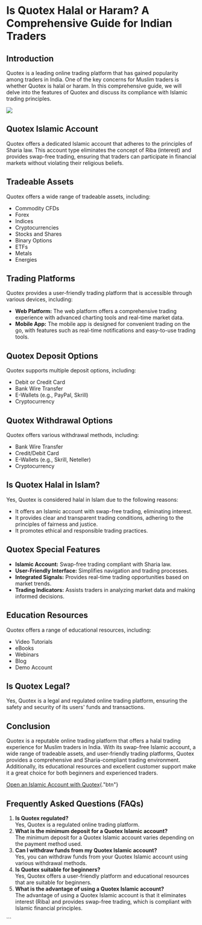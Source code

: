 # Is Quotex Halal or Haram? A Comprehensive Guide for Indian Traders

## Introduction

Quotex is a leading online trading platform that has gained popularity
among traders in India. One of the key concerns for Muslim traders is
whether Quotex is halal or haram. In this comprehensive guide, we will
delve into the features of Quotex and discuss its compliance with
Islamic trading principles.

[![](https://static.quotex.io/files/4_en/300_250.jpg)](https://traff.sbs/brokerqxlid)

## Quotex Islamic Account

Quotex offers a dedicated Islamic account that adheres to the principles
of Sharia law. This account type eliminates the concept of Riba
(interest) and provides swap-free trading, ensuring that traders can
participate in financial markets without violating their religious
beliefs.

## Tradeable Assets

Quotex offers a wide range of tradeable assets, including:

-   Commodity CFDs
-   Forex
-   Indices
-   Cryptocurrencies
-   Stocks and Shares
-   Binary Options
-   ETFs
-   Metals
-   Energies

## Trading Platforms

Quotex provides a user-friendly trading platform that is accessible
through various devices, including:

-   **Web Platform:** The web platform offers a comprehensive trading
    experience with advanced charting tools and real-time market data.
-   **Mobile App:** The mobile app is designed for convenient trading on
    the go, with features such as real-time notifications and
    easy-to-use trading tools.

## Quotex Deposit Options

Quotex supports multiple deposit options, including:

-   Debit or Credit Card
-   Bank Wire Transfer
-   E-Wallets (e.g., PayPal, Skrill)
-   Cryptocurrency

## Quotex Withdrawal Options

Quotex offers various withdrawal methods, including:

-   Bank Wire Transfer
-   Credit/Debit Card
-   E-Wallets (e.g., Skrill, Neteller)
-   Cryptocurrency

## Is Quotex Halal in Islam?

Yes, Quotex is considered halal in Islam due to the following reasons:

-   It offers an Islamic account with swap-free trading, eliminating
    interest.
-   It provides clear and transparent trading conditions, adhering to
    the principles of fairness and justice.
-   It promotes ethical and responsible trading practices.

## Quotex Special Features

-   **Islamic Account:** Swap-free trading compliant with Sharia law.
-   **User-Friendly Interface:** Simplifies navigation and trading
    processes.
-   **Integrated Signals:** Provides real-time trading opportunities
    based on market trends.
-   **Trading Indicators:** Assists traders in analyzing market data and
    making informed decisions.

## Education Resources

Quotex offers a range of educational resources, including:

-   Video Tutorials
-   eBooks
-   Webinars
-   Blog
-   Demo Account

## Is Quotex Legal?

Yes, Quotex is a legal and regulated online trading platform, ensuring
the safety and security of its users\' funds and transactions.

## Conclusion

Quotex is a reputable online trading platform that offers a halal
trading experience for Muslim traders in India. With its swap-free
Islamic account, a wide range of tradeable assets, and user-friendly
trading platforms, Quotex provides a comprehensive and Sharia-compliant
trading environment. Additionally, its educational resources and
excellent customer support make it a great choice for both beginners and
experienced traders.

[Open an Islamic Account with
Quotex](\%22https://traff.sbs/brokerqxsignup\%22){."btn"}

## Frequently Asked Questions (FAQs)

1.  **Is Quotex regulated?**\
    Yes, Quotex is a regulated online trading platform.
2.  **What is the minimum deposit for a Quotex Islamic account?**\
    The minimum deposit for a Quotex Islamic account varies depending on
    the payment method used.
3.  **Can I withdraw funds from my Quotex Islamic account?**\
    Yes, you can withdraw funds from your Quotex Islamic account using
    various withdrawal methods.
4.  **Is Quotex suitable for beginners?**\
    Yes, Quotex offers a user-friendly platform and educational
    resources that are suitable for beginners.
5.  **What is the advantage of using a Quotex Islamic account?**\
    The advantage of using a Quotex Islamic account is that it
    eliminates interest (Riba) and provides swap-free trading, which is
    compliant with Islamic financial principles.

\`\`\`

